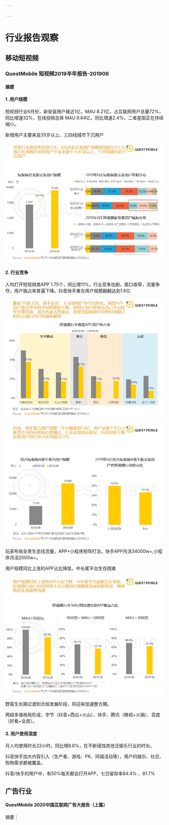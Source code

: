 ```yaml
---

---
```


# 行业报告观察



## 移动短视频

### QuestMobile 短视频2019半年报告-201906

[原文链接]:https://www.questmobile.com.cn/research/report-new/58



#### 摘要

#### 1. 用户规模

短视频行业6月份，新安装用户接近1亿，MAU 8.21亿，占互联网用户总量72%，同比增速32%，在线视频总体 MAU 9.64亿，同比增速2.4%，二者差距正在持续缩小。



新增用户主要来自35岁以上、三四线城市下沉用户

![image-20200709111809254](assets/image-20200709111809254.png)





#### 2. 行业竞争

人均打开短视频类APP 1.75个，同比增11%，行业竞争加剧，窗口收窄，流量争夺，用户独占率普遍下降。抖音快手重合用户规模翻翻达到1.6亿

![image-20200709133221349](assets/image-20200709133221349.png)

![image-20200709133455357](assets/image-20200709133455357.png)

玩家布局全景生态找流量，APP+小程序矩阵打法，快手APP月活34000w+,小程序月活2000w+。

用户规模同比上涨的APP占比降低，中长尾平台生存困难

![image-20200709130358847](assets/image-20200709130358847.png)

野蛮生长期过渡到合规发展阶段，将迎来加速整合期。

两超多强格局形成，字节（抖音+西瓜+火山）、快手、腾讯（微视+火锅）、百度（好看+全民）。

[2020年7月注]:腾讯百度自研视频产品已掉队，腾讯押注B站



#### 3. 用户使用深度

月人均使用时长22小时，同比增8.6%，在不断侵蚀其他泛娱乐行业的时长。

抖音快手加大内容引入（生产者、游戏、PK、同城活动等），用户的娱乐、社交、购物需求都被覆盖。

抖音/快手的用户中，有50%每天都会打开APP，七日留存率84.4% 、81.7%





## 广告行业

#### QuestMobile 2020中国互联网广告大报告（上篇）

[原文链接]:https://www.questmobile.com.cn/research/report-new/92

摘要：
